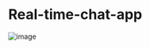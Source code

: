 # Real-time-chat-app
![image](https://github.com/surajb1515/Real-time-chat-app/assets/114643115/ff432146-f45d-45d0-be5a-05f3bc06efe6)

